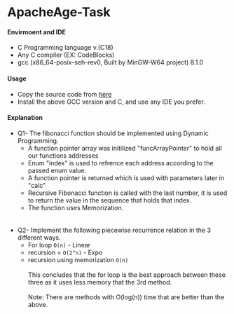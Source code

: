# ApacheAge-Task
#### Envirmoent and IDE
- C Programming language v.(C18)
- Any C compiler (EX: CodeBlocks)
- gcc (x86_64-posix-seh-rev0, Built by MinGW-W64 project) 8.1.0

#### Usage
- Copy the source code from [here](https://github.com/Mohamed-ElGemeie/ApacheAge-Task/tree/main/src)
- Install the above GCC version and C, and use any IDE you prefer.

#### Explanation
- Q1- The fibonacci function should be implemented using Dynamic Programming.
    - A function pointer array was initilized "funcArrayPointer" to hold all our functions addresses
    - Enum "index" is used to refrence each address according to the passed enum value.
    - A function pointer is returned which is used with parameters later in "calc"
    - Recursive Fibonacci function is called with the last number, it is used to return the value in the sequence that holds that index. 
    - The function uses Memorization.
    <br><br><br>
- Q2- Implement the following piecewise recurrence relation in the 3 different ways.
    - For loop ```O(n)``` - Linear
    - recursion = ```O(2^n)``` - Expo
    - recursion using memorization ```O(n)```<br><br>
This concludes that the for loop is the best approach between these three as it uses less memory that the 3rd method.<br><br>
Note: There are methods with O(log(n)) time that are better than the above.